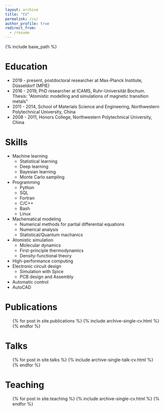 ```yaml
---
layout: archive
title: "CV"
permalink: /cv/
author_profile: true
redirect_from:
  - /resume
---
```


{% include base_path %}

Education
======
* 2019 - present, postdoctoral researcher at Max-Planck Institute, Düsseldorf (MPIE)
* 2016 - 2019, PhD researcher at ICAMS, Ruhr-Universität Bochum. Thesis: "Atomistic modelling and simulations of magnetic transition metals"
* 2011 - 2014, School of Materials Science and Engineering, Northwestern Polytechnical University, China
* 2008 - 2011, Honors College, Northwestern Polytechnical University, China

Skills
======
* Machine learning
  * Statistical learning
  * Deep learning
  * Bayesian learning
  * Monte Carlo sampling
* Programming
  * Python
  * SQL
  * Fortran
  * C/C++
  * Bash
  * Linux
* Machematical modeling
  * Numerical methods for partial differential equations
  * Numerical analysis
  * Statistical/Quantum machanics
* Atomistic simulation
  * Molecular dynamics
  * First-principle thermodynamics
  * Density-functional theory
* High-performance computing
* Electronic circuit design 
  * Simulation with Spice
  * PCB design and Assembly
* Automatic control
* AutoCAD

Publications
======
  <ul>{% for post in site.publications %}
    {% include archive-single-cv.html %}
  {% endfor %}</ul>
  
Talks
======
  <ul>{% for post in site.talks %}
    {% include archive-single-talk-cv.html %}
  {% endfor %}</ul>
  
Teaching
======
  <ul>{% for post in site.teaching %}
    {% include archive-single-cv.html %}
  {% endfor %}</ul>
